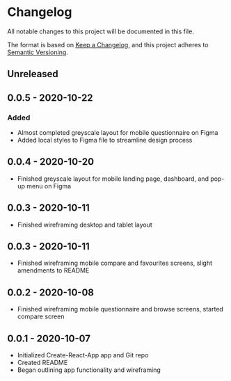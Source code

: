 # Changelog
All notable changes to this project will be documented in this file.

The format is based on [Keep a Changelog](https://keepachangelog.com/en/1.0.0/),
and this project adheres to [Semantic Versioning](https://semver.org/spec/v2.0.0.html).

## Unreleased

## 0.0.5 - 2020-10-22

### Added

- Almost completed greyscale layout for mobile questionnaire on Figma
- Added local styles to Figma file to streamline design process

## 0.0.4 - 2020-10-20

- Finished greyscale layout for mobile landing page, dashboard, and pop-up menu on Figma

## 0.0.3 - 2020-10-11

- Finished wireframing desktop and tablet layout

## 0.0.3 - 2020-10-11

- Finished wireframing mobile compare and favourites screens, slight amendments to README

## 0.0.2 - 2020-10-08

- Finished wireframing mobile questionnaire and browse screens, started compare screen

## 0.0.1 - 2020-10-07

- Initialized Create-React-App app and Git repo
- Created README
- Began outlining app functionality and wireframing